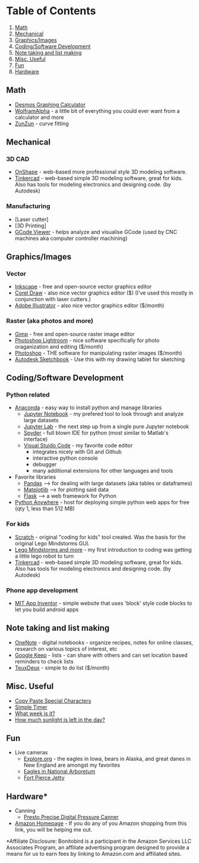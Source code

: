 # Table of Contents

1. [Math](#math)
2. [Mechanical](#mechanical)
3. [Graphics/Images](#graphics)
4. [Coding/Software Development](#codingsoftware-development)
5. [Note taking and list making](#note-taking-and-list-making)
6. [Misc. Useful](#misc-useful)
7. [Fun](#fun)
8. [Hardware](#hardware)

## Math

- [Desmos Graphing Calculator](https://www.desmos.com/calculator)
- [WolframAlpha](https://www.wolframalpha.com/) - a little bit of everything you could ever want from a calculator and more
- [ZunZun](www.zunzun.com) - curve fitting

## Mechanical
  
### 3D CAD

- [OnShape](www.onshape.com) - web-based more professional style 3D modeling software.
- [Tinkercad](https://www.tinkercad.com/) - web-based simple 3D modeling software, great for kids. Also has tools for modeling electronics and designing code. (by Autodesk)
  
### Manufacturing

- [Laser cutter]
- [3D Printing]
- [GCode Viewer](http://gcode.ws/#) - helps analyze and visualise GCode (used by CNC machines aka computer controller machining)

## Graphics/Images
  
### Vector

- [Inkscape](https://inkscape.org/) - free and open-source vector graphics editor
- [Corel Draw](https://www.coreldraw.com/) - also nice vector graphics editor ($) (I've used this mostly in conjunction with laser cutters.)
- [Adobe Illustrator](https://www.adobe.com/products/illustrator.html) - also nice vector graphics editor ($/month)
  
### Raster (aka photos and more)

- [Gimp](https://www.gimp.org/) - free and open-source raster image editor
- [Photoshop Lightroom](https://www.adobe.com/products/photoshop-lightroom.html) - nice software specifically for photo oraganization and editing ($/month)
- [Photoshop](https://www.adobe.com/products/photoshop.html?promoid=PC1PQQ5T&mv=other) - THE software for manipulating raster images ($/month)
- [Autodesk Sketchbook](https://www.autodesk.com/products/sketchbook-pro) - Use this with my drawing tablet for sketching

## Coding/Software Development
  
### Python related

- [Anaconda](https://www.anaconda.com/) - easy way to install python and manage libraries
  - [Jupyter Notebook](https://jupyter.org/) - my prefered tool to look through and analyze large datasets
  - [Jupyter Lab](https://jupyter.org/) - the next step up from a single pure Jupyter notebook
  - [Spyder](https://www.spyder-ide.org/) - full blown IDE for python (most similar to Matlab's interface)
  - [Visual Stuido Code](https://code.visualstudio.com/) - my favorite code editor
    - integrates nicely with Git and Github
    - interactive python console
    - debugger
    - many additional extensions for other languages and tools
- Favorite libraries
  - [Pandas](https://pandas.pydata.org/) --> for dealing with large datasets (aka tables or dataframes)
  - [Matplotlib](https://matplotlib.org/) --> for plotting said data
  - [Flask](https://flask.palletsprojects.com/) --> a web framework for Python
- [Python Anywhere](https://pythonanywhere.com/) - host for deploying simple python web apps for free (qty 1, less than 512 MB)
  
### For kids

- [Scratch](https://scratch.mit.edu/) - original "coding for kids" tool created. Was the basis for the original Lego Mindstorms GUI.
- [Lego Mindstorms and more](https://education.lego.com/) - my first introduction to coding was getting a little lego robot to turn
- [Tinkercad](https://www.tinkercad.com/) - web-based simple 3D modeling software, great for kids. Also has tools for modeling electronics and designing code. (by Autodesk)

### Phone app development

- [MIT App Inventor](https://appinventor.mit.edu/) - simple website that uses 'block' style code blocks to let you build android apps

## Note taking and list making

- [OneNote](https://www.onenote.com/) - digital notebooks - organize recipes, notes for online classes, research on various topics of interest, etc
- [Google Keep](https://keep.google.com) - lists - can share with others and can set location based reminders to check lists
- [TeuxDeux](https://teuxdeux.com/) - simple to do list ($/month)

## Misc. Useful

- [Copy Paste Special Characters](http://copypastecharacter.com/)
- [Simple Timer](http://e.ggtimer.com/10min)
- [What week is it?](http://whatweekisit.org/)
- [How much sunlight is left in the day?](https://sunshine.fyi/?utm_campaign=Recomendo&utm_medium=email&utm_source=Revue%20newsletter)

## Fun

- Live cameras
  - [Explore.org](https://explore.org/livecams) - the eagles in Iowa, bears in Alaska, and great danes in New England are amongst my favorites
  - [Eagles in National Arboretum](https://naeaglecam.org/)
  - [Fort Pierce Jetty](https://visitstlucie.com/fort-pierce-inlet-webcam/)

## Hardware*

- Canning
  - [Presto Precise Digital Pressure Canner](https://amzn.to/3w6TnQz)
- [Amazon Homepage](https://amzn.to/2PFZz1x) - If you do any of you Amazon shopping from this link, you will be helping me out.


\*Affiliate Disclosure:
Bonitobird is a participant in the Amazon Services LLC Associates Program, an affiliate advertising program designed to provide a means for us to earn fees by linking to Amazon.com and affiliated sites.

